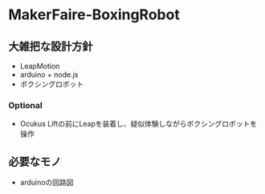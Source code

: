 MakerFaire-BoxingRobot
======================
## 大雑把な設計方針
- LeapMotion
- arduino + node.js
- ボクシングロボット

### Optional
- Ocukus Liftの前にLeapを装着し、疑似体験しながらボクシングロボットを操作


## 必要なモノ
- arduinoの回路図
